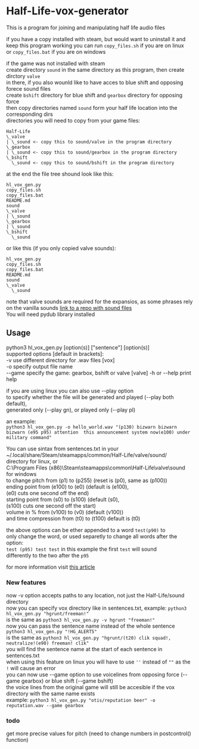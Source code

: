 # Half-Life-vox-generator
This is a program for joining and manipulating half life audio files  
  
if you have a copy installed with steam, but would want to uninstall it and  
keep this program working you can run ``copy_files.sh`` if you are on linux  
or ``copy_files.bat`` if you are on windows  
  
if the game was not installed with steam  
create directory ``sound`` in the same directory as this program, then create dirctory ``valve``  
in there, if you also wounld like to have acces to blue shift and opposing forece sound files  
create ``bshift`` directory for blue shift and ``gearbox`` directory for opposing force  
then copy directories named ``sound`` form your half life location into the corresponding dirs   
directories you will need to copy from your game files:
```
Half-Life
\_valve
| \_sound <- copy this to sound/valve in the program directory
\_gearbox
| \_sound <- copy this to sound/gearbox in the program directory
\_bshift
  \_sound <- copy this to sound/bshift in the program directory
```
at the end the file tree shound look like this:  
```
hl_vox_gen.py
copy_files.sh
copy_files.bat
README.md
sound
\_valve
| \_sound
\_gearbox
| \_sound
\_bshift
  \_sound
```
or like this (if you only copied valve sounds):
```
hl_vox_gen.py
copy_files.sh
copy_files.bat
README.md
sound
\_valve
  \_sound
```
note that valve sounds are required for the expansios, as some phrases rely on the vanilla sounds
[link to a repo with sound files](https://github.com/sourcesounds/hl1)  
You will need pydub library installed  
## Usage
python3 hl\_vox\_gen.py \[option(s)\] \["sentence"\] \[option(s)\]  
supported options \[default in brackets\]:  
-v use different directory for .wav files [vox]  
-o specify output file name  
--game specify the game: gearbox, bshift or valve [valve]
-h or --help print help  

if you are using linux you can also use --play option  
to specify whether the file will be generated and played (--play both default),  
generated only (--play gn), or played only (--play pl)  

an example:  
``python3 hl_vox_gen.py -o hello_world.wav "(p130) bizwarn bizwarn bizwarn (e95 p95) attention  this announcement system now(e100) under military command"``

You can use sintax from sentences.txt in your  
~/.local/share/Steam/steamapps/common/Half-Life/valve/sound/  
directory for linux, or  
C:\\Program Files (x86)\\Steam\\steamapps\\common\\Half-Life\\valve\\sound  
for windows  
to change pitch from (p1) to (p255) (reset is (p0), same as (p100))  
ending point from (e100) to (e0) (default is (e100),  
(e0) cuts one second off the end)  
starting point from (s0) to (s100) (default (s0),  
(s100) cuts one second off the start)  
volume in % from (v100) to (v0) (default (v100))  
and time compression from (t0) to (t100) default is (t0)  

the above options can be ether appended to a word ``test(p90)`` to  
only change the word, or used separetly to change all words after the option:  
``test (p95) test test`` in this example the first ``test`` will sound  
differently to the two after the ```p95```  

for more information visit [this article](https://twhl.info/wiki/page/sentences.txt)  

### New features
now -v option accepts paths to any location, not just the Half-Life/sound directory  
now you can specify vox directory like in sentences.txt, example: ``python3 hl_vox_gen.py "hgrunt/freeman!"``  
is the same as ``python3 hl_vox_gen.py -v hgrunt "freeman!"``  
now you can pass the sentence name instead of the whole sentence ``python3 hl_vox_gen.py "!HG_ALERT5"``  
is the same as ``python3 hl_vox_gen.py "hgrunt/(t20) clik squad!, neutralize!(e90) freeman! clik"``  
you will find the sentence name at the start of each sentence in sentences.txt  
when using this feature on linux you will have to use ``''`` instead of ``""`` as the ``!`` will cause an error  
you can now use --game option to use voicelines from opposing force (--game gearbox) or blue shift (--game bshift)  
the voice lines from the original game will still be accesible if the vox directory with the same name exists  
example: ``python3 hl_vox_gen.py "otis/reputation beer" -o reputation.wav --game gearbox``  
### todo
get more precise values for pitch (need to change numbers in postcontrol() function)  
